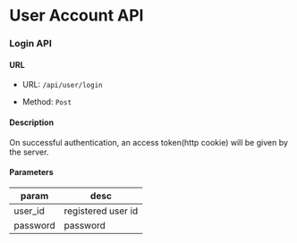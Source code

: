 # User Account API

### Login API

#### URL
  * URL: `/api/user/login`

  * Method: `Post`

#### Description

On successful authentication, an access token(http cookie) will be given by the server.

#### Parameters

|param|desc|
|---|---|
|user_id|registered user id|
|password|password|
